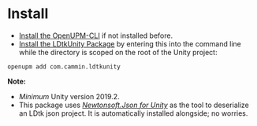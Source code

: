 # Install

- [Install the OpenUPM-CLI](https://openupm.com/docs/getting-started.html#installing-openupm-cli) if not installed before.
- [Install the LDtkUnity Package](https://openupm.com/docs/getting-started.html#installing-a-upm-package) by entering this into the command line while the directory is scoped on the root of the Unity project:  
```
openupm add com.cammin.ldtkunity
```  
**Note:**
- *Minimum* Unity version 2019.2.
- This package uses [*Newtonsoft.Json for Unity*](https://github.com/jilleJr/Newtonsoft.Json-for-Unity) as the tool to deserialize an LDtk json project. 
  It is automatically installed alongside; no worries.